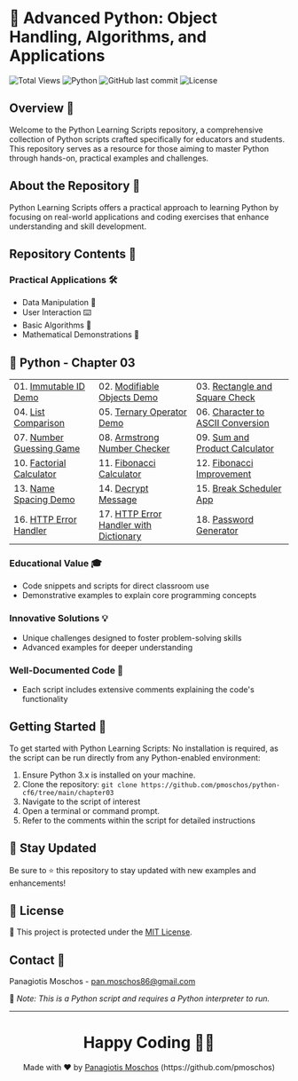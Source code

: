 # 🐍 Advanced Python: Object Handling, Algorithms, and Applications

![Total Views](https://views.whatilearened.today/views/github/pmoschos/python-CF6.svg) ![Python](https://img.shields.io/badge/language-Python-blue.svg) ![GitHub last commit](https://img.shields.io/github/last-commit/pmoschos/python-cf6) ![License](https://img.shields.io/badge/license-MIT-green.svg)

## Overview 🌟
Welcome to the Python Learning Scripts repository, a comprehensive collection of Python scripts crafted specifically for educators and students. This repository serves as a resource for those aiming to master Python through hands-on, practical examples and challenges.

## About the Repository 📖
Python Learning Scripts offers a practical approach to learning Python by focusing on real-world applications and coding exercises that enhance understanding and skill development.

## Repository Contents 📂
### Practical Applications 🛠️
- Data Manipulation 🔢
- User Interaction ⌨️
- Basic Algorithms 🔄
- Mathematical Demonstrations 📏

## 🐍 Python - Chapter 03

<table>
  <tr>
    <td>01. <a href="https://github.com/pmoschos/python-cf6/tree/main/chapter03/01.%20Immutable%20ID%20Demo" title="Demonstrates the concept of immutable IDs in Python, emphasizing object identity and immutability.">Immutable ID Demo</a></td>
    <td>02. <a href="https://github.com/pmoschos/python-cf6/tree/main/chapter03/02.%20Modifiable%20Objects%20Demo" title="Shows how to work with mutable objects, including common operations and implications of mutability.">Modifiable Objects Demo</a></td>
    <td>03. <a href="https://github.com/pmoschos/python-cf6/tree/main/chapter03/03.%20Rectangle%20and%20Square%20Check" title="A script to check if a rectangle is a square, illustrating conditional logic and geometric properties.">Rectangle and Square Check</a></td>
  </tr>
  <tr>
    <td>04. <a href="https://github.com/pmoschos/python-cf6/tree/main/chapter03/04.%20List%20Comparison" title="Covers techniques for comparing lists, including element-wise comparison and finding common elements.">List Comparison</a></td>
    <td>05. <a href="https://github.com/pmoschos/python-cf6/tree/main/chapter03/05.%20Ternary%20Operator%20Demo" title="Demonstrates the use of the ternary operator for concise conditional expressions.">Ternary Operator Demo</a></td>
    <td>06. <a href="https://github.com/pmoschos/python-cf6/tree/main/chapter03/06.%20Character%20to%20ASCII%20Conversion" title="Illustrates character to ASCII and ASCII to character conversions, fundamental for text processing.">Character to ASCII Conversion</a></td>
  </tr>
  <tr>
    <td>07. <a href="https://github.com/pmoschos/python-cf6/tree/main/chapter03/07.%20Number%20Guessing%20Game" title="A fun number guessing game that incorporates user input, loops, and conditionals.">Number Guessing Game</a></td>
    <td>08. <a href="https://github.com/pmoschos/python-cf6/tree/main/chapter03/08.%20Armstrong%20Number%20Checker" title="Checks if a number is an Armstrong number, showcasing mathematical operations and loops.">Armstrong Number Checker</a></td>
    <td>09. <a href="https://github.com/pmoschos/python-cf6/tree/main/chapter03/09.%20Sum%20and%20Product%20Calculator" title="Calculates the sum and product of a series of numbers, demonstrating basic arithmetic operations.">Sum and Product Calculator</a></td>
  </tr>
  <tr>
    <td>10. <a href="https://github.com/pmoschos/python-cf6/tree/main/chapter03/10.%20Factorial%20Calculator" title="Computes the factorial of a number, highlighting recursion and iterative approaches.">Factorial Calculator</a></td>
    <td>11. <a href="https://github.com/pmoschos/python-cf6/tree/main/chapter03/11.%20Fibonacci%20Calculator" title="Generates Fibonacci numbers using iterative and recursive methods.">Fibonacci Calculator</a></td>
    <td>12. <a href="https://github.com/pmoschos/python-cf6/tree/main/chapter03/12.%20Fibonacci%20Improvement" title="Optimizes the Fibonacci sequence generation with memoization.">Fibonacci Improvement</a></td>
  </tr>
  <tr>
    <td>13. <a href="https://github.com/pmoschos/python-cf6/tree/main/chapter03/13.%20Name%20Spacing%20Demo" title="Formats names with proper spacing, demonstrating string manipulation techniques.">Name Spacing Demo</a></td>
    <td>14. <a href="https://github.com/pmoschos/python-cf6/tree/main/chapter03/14.%20Decrypt%20Message" title="Decrypts a simple encoded message, introducing basic cryptography concepts.">Decrypt Message</a></td>
    <td>15. <a href="https://github.com/pmoschos/python-cf6/tree/main/chapter03/15.%20Break%20Scheduler%20App" title="An application to schedule breaks, demonstrating time management in code.">Break Scheduler App</a></td>
  </tr>
  <tr>
    <td>16. <a href="https://github.com/pmoschos/python-cf6/tree/main/chapter03/16.%20HTTP%20Error%20Handler" title="Handles HTTP errors using predefined error codes, crucial for web development.">HTTP Error Handler</a></td>
    <td>17. <a href="https://github.com/pmoschos/python-cf6/tree/main/chapter03/17.%20HTTP%20Error%20Handler%20with%20Dictionary" title="Enhances HTTP error handling with dictionary-based lookups for efficiency.">HTTP Error Handler with Dictionary</a></td>
    <td>18. <a href="https://github.com/pmoschos/python-cf6/tree/main/chapter03/18.%20Password%20Generator" title="Generates secure passwords, combining randomness and user-defined criteria.">Password Generator</a></td>
  </tr>
</table>

### Educational Value 🎓
- Code snippets and scripts for direct classroom use
- Demonstrative examples to explain core programming concepts

### Innovative Solutions 💡
- Unique challenges designed to foster problem-solving skills
- Advanced examples for deeper understanding

### Well-Documented Code 📄
- Each script includes extensive comments explaining the code's functionality

## Getting Started 🚀
To get started with Python Learning Scripts:
No installation is required, as the script can be run directly from any Python-enabled environment:
1. Ensure Python 3.x is installed on your machine.
2. Clone the repository: `git clone https://github.com/pmoschos/python-cf6/tree/main/chapter03`
3. Navigate to the script of interest
4. Open a terminal or command prompt.
5. Refer to the comments within the script for detailed instructions

## 📢 Stay Updated

Be sure to ⭐ this repository to stay updated with new examples and enhancements!

## 📄 License
🔐 This project is protected under the [MIT License](https://mit-license.org/).


## Contact 📧
Panagiotis Moschos - pan.moschos86@gmail.com

🔗 *Note: This is a Python script and requires a Python interpreter to run.*

---
<h1 align=center>Happy Coding 👨‍💻 </h1>

<p align="center">
  Made with ❤️ by 
  <a href="https://www.linkedin.com/in/panagiotis-moschos" target="_blank">
  Panagiotis Moschos</a> (https://github.com/pmoschos)
</p>